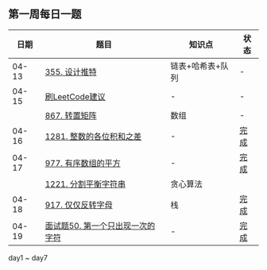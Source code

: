 ## 第一周每日一题

| 日期  | 题目                                                         | 知识点           | 状态                                                         |
| ----- | ------------------------------------------------------------ | ---------------- | ------------------------------------------------------------ |
| 04-13 | [355. 设计推特](https://leetcode-cn.com/problems/design-twitter/) | 链表+哈希表+队列 | -                                                            |
| 04-15 | [刷LeetCode建议](https://www.bilibili.com/video/BV1G7411o7ca) | -                | -                                                            |
|       | [867. 转置矩阵](https://leetcode-cn.com/problems/transpose-matrix/) | 数组             | -                                                            |
| 04-16 | [1281. 整数的各位积和之差](https://leetcode-cn.com/problems/subtract-the-product-and-sum-of-digits-of-an-integer/) | -                | [完成](https://github.com/Gamig0/algorithm008-class01/blob/master/Week_01/week01code/daily/SubtractProductAndSum.java) |
| 04-17 | [977. 有序数组的平方](https://leetcode-cn.com/problems/squares-of-a-sorted-array/) | -                | [完成](https://github.com/Gamig0/algorithm008-class01/blob/master/Week_01/week01code/daily/SquaresOfSortedArray.java) |
|       | [1221. 分割平衡字符串](https://leetcode-cn.com/problems/split-a-string-in-balanced-strings/) | 贪心算法         |                                                              |
| 04-18 | [917. 仅仅反转字母](https://leetcode-cn.com/problems/reverse-only-letters/) | 栈               | [完成](https://leetcode-cn.com/problems/reverse-only-letters/) |
| 04-19 | [面试题50. 第一个只出现一次的字符](https://leetcode-cn.com/problems/di-yi-ge-zhi-chu-xian-yi-ci-de-zi-fu-lcof/) | -                | [完成](https://github.com/Gamig0/algorithm008-class01/blob/master/Week_01/week01code/daily/FirstUniqChar.java) |

day1 ~ day7